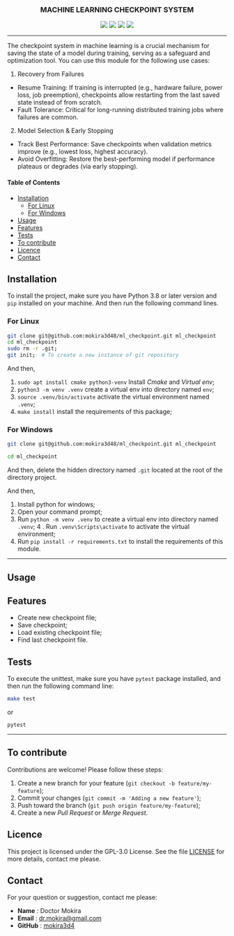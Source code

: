 <div align="center">
  
### MACHINE LEARNING CHECKPOINT SYSTEM

![](https://img.shields.io/badge/Python-3.8-blue)
![](https://img.shields.io/badge/LICENSE-MIT-%2300557f)
![](https://img.shields.io/badge/lastest-2025--06--15-green)
![](https://img.shields.io/badge/contact-dr.mokira%40gmail.com-blueviolet)

---

</div>

The checkpoint system in machine learning is a crucial mechanism for saving the state of a model during training, serving as a safeguard and optimization tool. You can use this module for the following use cases:

1. Recovery from Failures

- Resume Training: If training is interrupted (e.g., hardware failure, power loss, job preemption), checkpoints allow restarting from the last saved state instead of from scratch.
- Fault Tolerance: Critical for long-running distributed training jobs where failures are common.

2. Model Selection & Early Stopping

- Track Best Performance: Save checkpoints when validation metrics improve (e.g., lowest loss, highest accuracy).
- Avoid Overfitting: Restore the best-performing model if performance plateaus or degrades (via early stopping).

#### Table of Contents
- [Installation](#installation)
  - [For Linux](#for-linux)
  - [For Windows](#for-windows)
- [Usage](#usage)
- [Features](#features)
- [Tests](#tests)
- [To contribute](#to-contribute)
- [Licence](#licence)
- [Contact](#contact)


## Installation

To install the project, make sure you have Python 3.8 or later version
and `pip` installed on your machine. And then run the following command lines.

### For Linux

```bash
git clone git@github.com:mokira3d48/ml_checkpoint.git ml_checkpoint
cd ml_checkpoint
sudo rm -r .git;
git init;  # To create a new instance of git repository
```

And then,

1. `sudo apt install cmake python3-venv` Install *Cmake* and *Virtual env*;
2. `python3 -m venv .venv` create a virtual env into directory
named `env`;
3. `source .venv/bin/activate` activate the virtual environment named `.venv`;
4. `make install` install the requirements of this package;

### For Windows

```bash
git clone git@github.com:mokira3d48/ml_checkpoint.git ml_checkpoint
```

```bash
cd ml_checkpoint
```

And then, delete the hidden directory named `.git` located at the root
of the directory project.

And then,

1. Install python for windows;
2. Open your command prompt;
3. Run `python -m venv .venv` to create a virtual env into directory
named `.venv`;
4 . Run `.venv\Scripts\activate` to activate the virtual environment;
5. Run `pip install -r requirements.txt` to install the requirements
of this module.


---

## Usage


## Features

- Create new checkpoint file;
- Save checkpoint;
- Load existing checkpoint file;
- Find last checkpoint file.

## Tests

To execute the unittest, make sure you have `pytest` package installed,
and then run the following command line:

```bash
make test 
```
or

```shell
pytest
```

---

## To contribute

Contributions are welcome! Please follow these steps:

1. Create a new branch for your feature (`git checkout -b feature/my-feature`);
2. Commit your changes (`git commit -m 'Adding a new feature'`);
3. Push toward the branch (`git push origin feature/my-feature`);
4. Create a new *Pull Request* or *Merge Request*.

## Licence

This project is licensed under the GPL-3.0 License. See the file [LICENSE](LICENSE)
for more details, contact me please.

## Contact

For your question or suggestion, contact me please:

- **Name** : Doctor Mokira
- **Email** : dr.mokira@gmail.com
- **GitHub** : [mokira3d4](https://github.com/mokira3d48)
